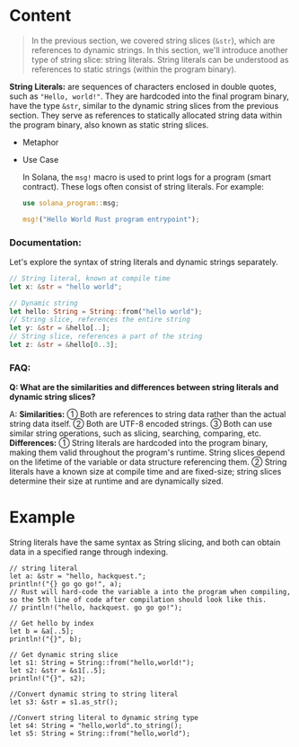 # Content

> In the previous section, we covered string slices (`&str`), which are references to dynamic strings. In this section, we'll introduce another type of string slice: string literals. String literals can be understood as references to static strings (within the program binary).
> 

**String Literals:** are sequences of characters enclosed in double quotes, such as `"Hello, world!"`. They are hardcoded into the final program binary, have the type `&str`, similar to the dynamic string slices from the previous section. They serve as references to statically allocated string data within the program binary, also known as static string slices.

- Metaphor
- Use Case
    
    In Solana, the `msg!` macro is used to print logs for a program (smart contract). These logs often consist of string literals. For example:
    
    ```rust
    use solana_program::msg;
    
    msg!("Hello World Rust program entrypoint");
    ```
    

### Documentation:

Let's explore the syntax of string literals and dynamic strings separately.

```rust
// String literal, known at compile time
let x: &str = "hello world";

// Dynamic string
let hello: String = String::from("hello world");
// String slice, references the entire string
let y: &str = &hello[..];
// String slice, references a part of the string
let z: &str = &hello[0..3];

```

### FAQ:

**Q: What are the similarities and differences between string literals and dynamic string slices?**

A: **Similarities:** ① Both are references to string data rather than the actual string data itself. ② Both are UTF-8 encoded strings. ③ Both can use similar string operations, such as slicing, searching, comparing, etc. **Differences:** ① String literals are hardcoded into the program binary, making them valid throughout the program's runtime. String slices depend on the lifetime of the variable or data structure referencing them. ② String literals have a known size at compile time and are fixed-size; string slices determine their size at runtime and are dynamically sized.

# Example

String literals have the same syntax as String slicing, and both can obtain data in a specified range through indexing.

```solidity
// string literal
let a: &str = "hello, hackquest.";
println!("{} go go go!", a);
// Rust will hard-code the variable a into the program when compiling, so the 5th line of code after compilation should look like this.
// println!("hello, hackquest. go go go!");

// Get hello by index
let b = &a[..5];
println!("{}", b);

// Get dynamic string slice
let s1: String = String::from("hello,world!");
let s2: &str = &s1[..5];
println!("{}", s2);

//Convert dynamic string to string literal
let s3: &str = s1.as_str();

//Convert string literal to dynamic string type
let s4: String = "hello,world".to_string();
let s5: String = String::from("hello,world");
```